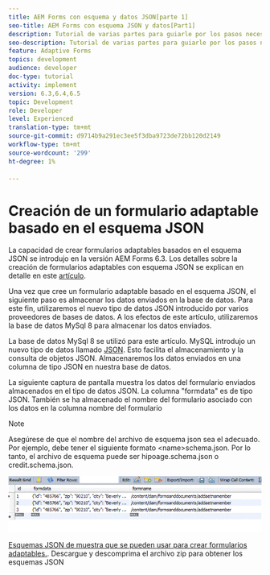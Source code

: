 ```yaml
---
title: AEM Forms con esquema y datos JSON[parte 1]
seo-title: AEM Forms con esquema JSON y datos[Part1]
description: Tutorial de varias partes para guiarle por los pasos necesarios para crear un formulario adaptable con esquema JSON y consultar los datos enviados.
seo-description: Tutorial de varias partes para guiarle por los pasos necesarios para crear un formulario adaptable con esquema JSON y consultar los datos enviados.
feature: Adaptive Forms
topics: development
audience: developer
doc-type: tutorial
activity: implement
version: 6.3,6.4,6.5
topic: Development
role: Developer
level: Experienced
translation-type: tm+mt
source-git-commit: d9714b9a291ec3ee5f3dba9723de72bb120d2149
workflow-type: tm+mt
source-wordcount: '299'
ht-degree: 1%

---
```



# Creación de un formulario adaptable basado en el esquema JSON


La capacidad de crear formularios adaptables basados en el esquema JSON se introdujo en la versión AEM Forms 6.3. Los detalles sobre la creación de formularios adaptables con esquema JSON se explican en detalle en este [artículo](https://helpx.adobe.com/experience-manager/6-3/forms/using/adaptive-form-json-schema-form-model.html).

Una vez que cree un formulario adaptable basado en el esquema JSON, el siguiente paso es almacenar los datos enviados en la base de datos. Para este fin, utilizaremos el nuevo tipo de datos JSON introducido por varios proveedores de bases de datos. A los efectos de este artículo, utilizaremos la base de datos MySql 8 para almacenar los datos enviados.

La base de datos MySql 8 se utilizó para este artículo. MySQL introdujo un nuevo tipo de datos llamado [JSON](https://dev.mysql.com/doc/refman/8.0/en/json.html). Esto facilita el almacenamiento y la consulta de objetos JSON. Almacenaremos los datos enviados en una columna de tipo JSON en nuestra base de datos.

La siguiente captura de pantalla muestra los datos del formulario enviados almacenados en el tipo de datos JSON. La columna &quot;formdata&quot; es de tipo JSON. También se ha almacenado el nombre del formulario asociado con los datos en la columna nombre del formulario

>[!NOTE]
>
>Asegúrese de que el nombre del archivo de esquema json sea el adecuado. Por ejemplo, debe tener el siguiente formato &lt;name>schema.json. Por lo tanto, el archivo de esquema puede ser hipoage.schema.json o credit.schema.json.


![datastored](assets/datastored.gif)


[Esquemas JSON de muestra que se pueden usar para crear formularios adaptables.](assets/samplejsonschemas.zip). Descargue y descomprima el archivo zip para obtener los esquemas JSON

